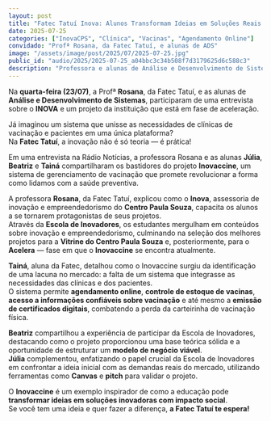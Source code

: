 ```yaml
---
layout: post 
title: "Fatec Tatuí Inova: Alunos Transformam Ideias em Soluções Reais com o InovaCine" 
date: 2025-07-25 
categories: ["InovaCPS", "Clínica", "Vacinas", "Agendamento Online"]  
convidado: "Profª Rosana, da Fatec Tatuí, e alunas de ADS"
image: "/assets/image/post/2025/07/2025-07-25.jpg"
public_id: "audio/2025/2025-07-25_a04bbc3c34b508f7d3179625d6c588c3"
description: "Professora e alunas de Análise e Desenvolvimento de Sistemas compartilham os bastidores do projeto Inovaccine, um sistema de gerenciamento de vacinação que promete revolucionar a forma como lidamos com a saúde preventiva. O sistema permite agendamento online, controle de estoque de vacinas, acesso a informações confiáveis sobre vacinação e emissão de certificados digitais. É explicado como o Inova, assessoria de inovação e empreendedorismo do Centro Paula Souza, capacita os alunos a se tornarem protagonistas de seus projetos através da Escola de Inovadores, culminando em fases de aceleração e desenvolvimento de modelo de negócio viável."
---
```


Na **quarta-feira (23/07)**, a Profª **Rosana**, da Fatec Tatuí, e as alunas de **Análise e Desenvolvimento de Sistemas**, participaram de uma entrevista sobre o **INOVA** e um projeto da instituição que está em fase de aceleração.

Já imaginou um sistema que unisse as necessidades de clínicas de vacinação e pacientes em uma única plataforma?  
Na **Fatec Tatuí**, a inovação não é só teoria — é prática!  

Em uma entrevista na Rádio Notícias, a professora Rosana e as alunas **Júlia**, **Beatriz** e **Tainá** compartilharam os bastidores do projeto **Inovaccine**, um sistema de gerenciamento de vacinação que promete revolucionar a forma como lidamos com a saúde preventiva.

A professora **Rosana**, da Fatec Tatuí, explicou como o **Inova**, assessoria de inovação e empreendedorismo do **Centro Paula Souza**, capacita os alunos a se tornarem protagonistas de seus projetos.  
Através da **Escola de Inovadores**, os estudantes mergulham em conteúdos sobre inovação e empreendedorismo, culminando na seleção dos melhores projetos para a **Vitrine do Centro Paula Souza** e, posteriormente, para o **Acelera** — fase em que o **Inovaccine** se encontra atualmente.

**Tainá**, aluna da Fatec, detalhou como o Inovaccine surgiu da identificação de uma lacuna no mercado: a falta de um sistema que integrasse as necessidades das clínicas e dos pacientes.  
O sistema permite **agendamento online**, **controle de estoque de vacinas**, **acesso a informações confiáveis sobre vacinação** e até mesmo a **emissão de certificados digitais**, combatendo a perda da carteirinha de vacinação física.

**Beatriz** compartilhou a experiência de participar da Escola de Inovadores, destacando como o projeto proporcionou uma base teórica sólida e a oportunidade de estruturar um **modelo de negócio viável**.  
**Júlia** complementou, enfatizando o papel crucial da Escola de Inovadores em confrontar a ideia inicial com as demandas reais do mercado, utilizando ferramentas como **Canvas** e **pitch** para validar o projeto.

O **Inovaccine** é um exemplo inspirador de como a educação pode **transformar ideias em soluções inovadoras com impacto social**.  
Se você tem uma ideia e quer fazer a diferença, **a Fatec Tatuí te espera!**